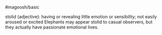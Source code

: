 #magoosh/basic

stolid (adjective): having or revealing little emotion or sensibility; not easily aroused or excited 
Elephants may appear stolid to casual observers, but they actually have passionate emotional lives. 
